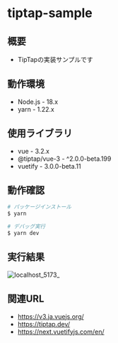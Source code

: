 # tiptap-sample

## 概要

- TipTapの実装サンプルです

## 動作環境

- Node.js - 18.x
- yarn - 1.22.x

## 使用ライブラリ

- vue - 3.2.x
- @tiptap/vue-3 - ^2.0.0-beta.199
- vuetify - 3.0.0-beta.11

## 動作確認

```bash
# パッケージインストール
$ yarn

# デバッグ実行
$ yarn dev
```

## 実行結果

![localhost_5173_](https://user-images.githubusercontent.com/2668146/193454555-89abe29d-dc65-497f-91a0-9c67d37447e7.png)

## 関連URL

- https://v3.ja.vuejs.org/
- https://tiptap.dev/
- https://next.vuetifyjs.com/en/
